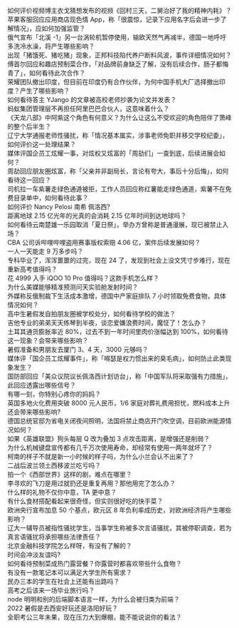 如何评价视频博主衣戈猜想发布的视频《回村三天，二舅治好了我的精神内耗》？  
苹果客服回应应用商店现色情 App，称「很震惊，记录下应用名字后会进一步了解情况」，应如何加强监管？  
俄气宣布「北溪 -1」另一台涡轮机暂停使用，输欧天然气再减半，德国一地呼吁多洗冷水澡，将产生哪些影响？  
出现「猪饿死、猪吃猪」现象，正邦科技陷代养户断料风波，事件详细情况如何？  
傅首尔回应和趣店预制菜合作，「对品牌前身缺乏了解，没有后续合作，肠子都悔青了」，如何看待此次合作？  
荣耀团队撤出印度，但目前在印度仍有合作伙伴，为何中国手机大厂选择撤出印度？产生了哪些影响？  
如何看待答主 YJango 的文章被高校老师抄袭为论文并发表？  
蚂蚁集团管理层不再担任阿里巴巴合伙人，这意味着什么？  
《天龙八部》中阿紫这个角色有何意义？为什么让这么不受欢迎的角色陪伴了萧峰的整个后半生？  
辽宁大学通报老师性骚扰，称「情况基本属实，涉事老师免职并移交学校纪委」，如何评价这一处理结果？  
媒体评国企员工炫耀一事，对炫权又炫富的「周劼们」一查到底，后续进展会如何？  
周劼回应朋友圈炫富，称「父亲并非副局长，言论有夸大，事后十分后悔」，如何看待这一回应？  
司机拉一车紫薯走绿色通道被拒，工作人员回应称红薯能走绿色通道，紫薯不在免费目录单中，如何看待此事？  
如何评价 Nancy Pelosi 南希 佩洛西?  
距离地球 2.15 亿光年的光真的会消耗 2.15 亿年时间到达地球吗？  
如何看待云南楚雄一乐园取消「夏日祭」，举办方曾称是普通漫展，现已被禁止入场？  
CBA 公司诉哔哩哔哩盗用赛事版权索赔 4.06 亿，案件后续发展如何？  
一人一天能走 9 万多步吗？  
专科毕业了，浑浑噩噩的过完，现在 24 了，发现到社会上没文凭寸步难行，现在重新高考值得吗？  
花 4999 入手 iQOO 10 Pro 值得吗？这款手机怎么样？  
为什么美媒能够精准预测问天实验舱发射时间？  
外媒称反俄制裁下生活成本激增，德国中产家庭排队 7 小时领取免费食物，具体情况如何？  
高中生暑假发自拍朋友圈被学校处分，如何看待学校的做法？  
吉他专业的弟弟天天练琴到半夜，谈恋爱嫌浪费时间，魔怔了！怎么办？  
土耳其通货膨胀率近 80%，过去不到一年时间里肉价涨幅达到 100%，如何看待这一现象？会带来哪些影响？  
暑假准备和男朋友去厦门 3、4 天，3000 元够吗？  
媒体评「国企员工炫耀事件」，称「嘚瑟是权力惯出来的臭毛病」，如何防止此类现象发生？  
国防部回应「美众议院议长佩洛西计划访台」，称「中国军队将采取强有力措施」，此回应透露出哪些信号？  
有哪一刻，你特别心疼你的妈妈？  
英国多地火化费用突破 8000 元人民币，1/6 家庭对葬礼费用担忧，燃料成本上升还会带来哪些影响?  
德国总统官邸为省电关闭夜间照明，法国将禁止商店开门吹空调，目前欧洲能源情况如何？  
如果《英雄联盟》狗头每层 Q 改为叠加 3 点攻击距离，是增强还是削弱？  
为什么机械键盘宣传都有几千万次使用寿命，却经常有使用一两年就坏了？  
柯南的样子不就是新一小时候的样子吗，为什么小兰会认不出来了？  
二战后波兰领土西移波兰吃亏吗？  
拍一个《西部世界》这样的剧，难点在哪里？  
李寻欢的飞刀是用过就扔还是重复再用？那他用完了怎么办？  
什么样的礼物不仅你中意，TA 更中意？  
有什么食材搭配看起来很奇怪，但实则很好吃的快手菜？  
欧洲央行宣布加息 50 个基点，欧元区 8 年负利率成历史，对欧洲经济将产生哪些影响？  
辽大一辅导员被指性骚扰学生，当事学生称被多次言语骚扰，其被停职调查，若为真言语骚扰将承担哪些法律责任？  
北京金融科技学院怎么样呀，有没有了解的？  
时间会冲淡友谊吗?  
如何看待预制菜成热门露营餐？你露营时都喜欢带些什么食物？  
有没有一款笔记本可以满足大学生所有需求？  
民办三本的学生在社会上还能有出路吗？  
高考之后该来一场毕业旅行吗？  
node 明明和别的后端脚本语言一样，为什么会被归类为前端？  
2022 暑假是去西安好玩还是洛阳好玩？  
全职考公三年未果，现在压力大到爆棚，能不能说说你的看法？  

